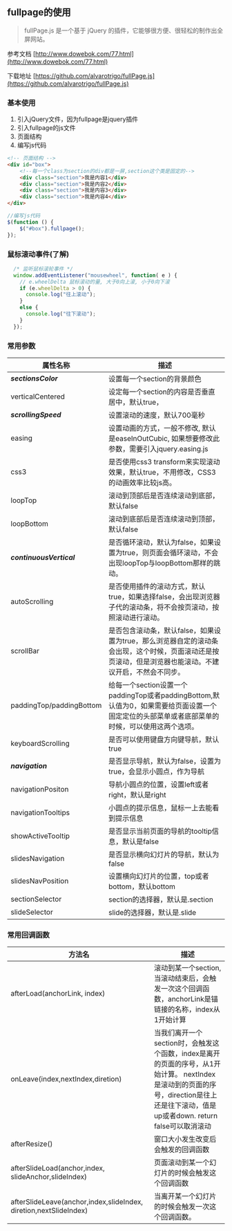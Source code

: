 ## fullpage的使用

> fullPage.js 是一个基于 jQuery 的插件，它能够很方便、很轻松的制作出全屏网站。

参考文档 [http://www.dowebok.com/77.html](http://www.dowebok.com/77.html)

下载地址 [https://github.com/alvarotrigo/fullPage.js](https://github.com/alvarotrigo/fullPage.js)

### 基本使用

1. 引入jQuery文件，因为fullpage是jquery插件
2. 引入fullpage的js文件
3. 页面结构
4. 编写js代码

```html
<!-- 页面结构 -->
<div id="box">
    <!--每一个class为section的div都是一屏,section这个类是固定的-->
    <div class="section">我是内容1</div>
    <div class="section">我是内容2</div>
    <div class="section">我是内容3</div>
    <div class="section">我是内容4</div>
</div>
```

```javascript
//编写js代码
$(function () {
    $("#box").fullpage();
});
```

### 鼠标滚动事件(了解)

```javascript
  /* 监听鼠标滚轮事件 */
  window.addEventListener("mousewheel", function( e ) {
    // e.wheelDelta 鼠标滚动的量, 大于0向上滚, 小于0向下滚
    if (e.wheelDelta > 0) {
      console.log("往上滚动");
    }
    else {
      console.log("往下滚动");
    }
  });
```

### 常用参数

| 属性名称                     | 描述                                       |
| ------------------------ | ---------------------------------------- |
| ***sectionsColor***      | 设置每一个section的背景颜色                        |
| verticalCentered         | 设定每一个section的内容是否垂直居中，默认true，            |
| ***scrollingSpeed***     | 设置滚动的速度，默认700毫秒                          |
| easing                   | 设置动画的方式，一般不修改, 默认是easeInOutCubic, 如果想要修改此参数，需要引入jquery.easing.js |
| css3                     | 是否使用css3 transform来实现滚动效果，默认true，不用修改，CSS3的动画效率比较js高。 |
| loopTop                  | 滚动到顶部后是否连续滚动到底部，默认false                  |
| loopBottom               | 滚动到底部后是否连续滚动到顶部，默认false                  |
| ***continuousVertical*** | 是否循环滚动，默认为false，如果设置为true，则页面会循环滚动，不会出现loopTop与loopBottom那样的跳动。 |
| autoScrolling            | 是否使用插件的滚动方式，默认true，如果选择false，会出现浏览器子代的滚动条，将不会按页滚动，按照滚动进行滚动。 |
| scrollBar                | 是否包含滚动条，默认false，如果设置为true，那么浏览器自定的滚动条会出现，这个时候，页面滚动还是按页滚动，但是浏览器也能滚动。不建议开启，不然会不同步。 |
| paddingTop/paddingBottom | 给每一个section设置一个paddingTop或者paddingBottom,默认值为0，如果需要给页面设置一个固定定位的头部菜单或者底部菜单的时候，可以使用这两个选项。 |
| keyboardScrolling        | 是否可以使用键盘方向键导航，默认true                     |
| ***navigation***         | 是否显示导航，默认为false，设置为true，会显示小圆点，作为导航      |
| navigationPositon        | 导航小圆点的位置，设置left或者right，默认是right          |
| navigationTooltips       | 小圆点的提示信息，鼠标一上去能看到提示信息                    |
| showActiveTooltip        | 是否显示当前页面的导航的tooltip信息，默认是false           |
| slidesNavigation         | 是否显示横向幻灯片的导航，默认为false                    |
| slidesNavPosition        | 设置横向幻灯片的位置，top或者bottom，默认bottom          |
| sectionSelector          | section的选择器，默认是.section                  |
| slideSelector            | slide的选择器，默认是.slide                      |

### 常用回调函数

| 方法名                                      | 描述                                       |
| ---------------------------------------- | ---------------------------------------- |
| afterLoad(anchorLink, index)             | 滚动到某一个section,当滚动结束后，会触发一次这个回调函数，anchorLink是锚链接的名称，index从1开始计算 |
| onLeave(index,nextIndex,diretion)        | 当我们离开一个section时，会触发这个函数，index是离开的页面的序号，从1开始计算。  nextIndex是滚动到的页面的序号，direction是往上还是往下滚动，值是up或者down.  return false可以取消滚动 |
| afterResize()                            | 窗口大小发生改变后会触发的回调函数                        |
| afterSlideLoad(anchor,index,  slideAnchor,slideIndex) | 页面滚动到某一个幻灯片的时候会触发这个回调函数                  |
| afterSlideLeave(anchor,index,slideIndex,  diretion,nextSlideIndex) | 当离开某一个幻灯片的时候会触发一次这个回调函数。                 |